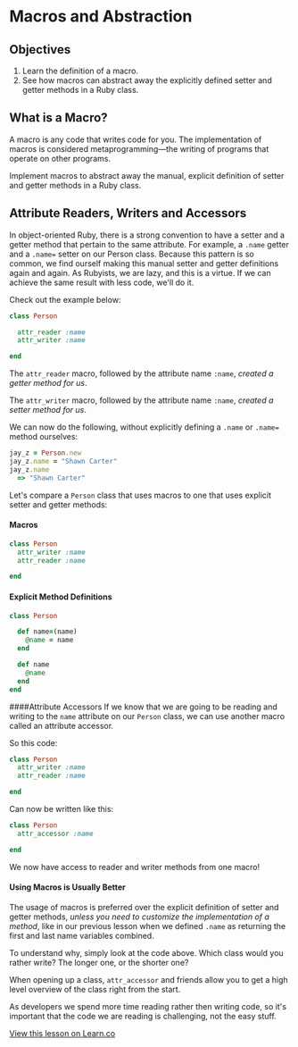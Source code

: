 # Macros and Abstraction

## Objectives

1. Learn the definition of a macro.
2. See how macros can abstract away the explicitly defined setter and getter methods in a Ruby class.

## What is a Macro?

A macro is any code that writes code for you. The implementation of macros is considered metaprogramming––the writing of programs that operate on other programs.

Implement macros to abstract away the manual, explicit definition of setter and getter methods in a Ruby class.

## Attribute Readers, Writers and Accessors

In object-oriented Ruby, there is a strong convention to have a setter and a getter method that pertain to the same attribute. For example, a `.name` getter and a `.name=` setter on our Person class. Because this pattern is so common, we find ourself making this manual setter and getter definitions again and again. As Rubyists, we are lazy, and this is a virtue. If we can achieve the same result with less code, we'll do it.

Check out the example below:

```ruby
class Person

  attr_reader :name
  attr_writer :name

end
```

The `attr_reader` macro, followed by the attribute name `:name`, *created a getter method for us*.

The `attr_writer` macro, followed by the attribute name `:name`, *created a setter method for us*.

We can now do the following, without explicitly defining a `.name` or `.name=` method ourselves:

```ruby
jay_z = Person.new
jay_z.name = "Shawn Carter"
jay_z.name
  => "Shawn Carter"
```

Let's compare a `Person` class that uses macros to one that uses explicit setter and getter methods:

#### Macros

```ruby
class Person
  attr_writer :name
  attr_reader :name

end
```

#### Explicit Method Definitions

```ruby
class Person

  def name=(name)
    @name = name
  end

  def name
    @name
  end
end
```

####Attribute Accessors
If we know that we are going to be reading and writing to the `name` attribute on our `Person` class, we can use another macro called an attribute accessor.

So this code:

```ruby
class Person
  attr_writer :name
  attr_reader :name

end
```

Can now be written like this:

```ruby
class Person
  attr_accessor :name

end
```
We now have access to reader and writer methods from one macro!

#### Using Macros is Usually Better

The usage of macros is preferred over the explicit definition of setter and getter methods, *unless you need to customize the implementation of a method*, like in our previous lesson when we defined `.name` as returning the first and last name variables combined.

To understand why, simply look at the code above. Which class would you rather write? The longer one, or the shorter one?

When opening up a class, `attr_accessor` and friends allow you to get a high level overview of the class right from the start.

As developers we spend more time reading rather then writing code, so it's important that the code we are reading is challenging, not the easy stuff.

<a href='https://learn.co/lessons/ruby-oo-macros-readme' data-visibility='hidden'>View this lesson on Learn.co</a>
